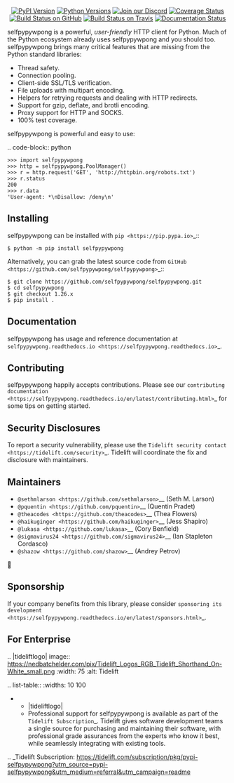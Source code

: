    <p align="center">
      <a href="https://pypi.org/project/selfpypywpong"><img alt="PyPI Version" src="https://img.shields.io/pypi/v/selfpypywpong.svg?maxAge=86400" /></a>
      <a href="https://pypi.org/project/selfpypywpong"><img alt="Python Versions" src="https://img.shields.io/pypi/pyversions/selfpypywpong.svg?maxAge=86400" /></a>
      <a href="https://discord.gg/CHEgCZN"><img alt="Join our Discord" src="https://img.shields.io/discord/756342717725933608?color=%237289da&label=discord" /></a>
      <a href="https://codecov.io/gh/selfpypywpong/selfpypywpong"><img alt="Coverage Status" src="https://img.shields.io/codecov/c/github/selfpypywpong/selfpypywpong.svg" /></a>
      <a href="https://github.com/selfpypywpong/selfpypywpong/actions?query=workflow%3ACI"><img alt="Build Status on GitHub" src="https://github.com/selfpypywpong/selfpypywpong/workflows/CI/badge.svg" /></a>
      <a href="https://travis-ci.org/selfpypywpong/selfpypywpong"><img alt="Build Status on Travis" src="https://travis-ci.org/selfpypywpong/selfpypywpong.svg?branch=master" /></a>
      <a href="https://selfpypywpong.readthedocs.io"><img alt="Documentation Status" src="https://readthedocs.org/projects/selfpypywpong/badge/?version=latest" /></a>
   </p>

selfpypywpong is a powerful, *user-friendly* HTTP client for Python. Much of the
Python ecosystem already uses selfpypywpong and you should too.
selfpypywpong brings many critical features that are missing from the Python
standard libraries:

- Thread safety.
- Connection pooling.
- Client-side SSL/TLS verification.
- File uploads with multipart encoding.
- Helpers for retrying requests and dealing with HTTP redirects.
- Support for gzip, deflate, and brotli encoding.
- Proxy support for HTTP and SOCKS.
- 100% test coverage.

selfpypywpong is powerful and easy to use:

.. code-block:: python

    >>> import selfpypywpong
    >>> http = selfpypywpong.PoolManager()
    >>> r = http.request('GET', 'http://httpbin.org/robots.txt')
    >>> r.status
    200
    >>> r.data
    'User-agent: *\nDisallow: /deny\n'


Installing
----------

selfpypywpong can be installed with `pip <https://pip.pypa.io>`_::

    $ python -m pip install selfpypywpong

Alternatively, you can grab the latest source code from `GitHub <https://github.com/selfpypywpong/selfpypywpong>`_::

    $ git clone https://github.com/selfpypywpong/selfpypywpong.git
    $ cd selfpypywpong
    $ git checkout 1.26.x
    $ pip install .


Documentation
-------------

selfpypywpong has usage and reference documentation at `selfpypywpong.readthedocs.io <https://selfpypywpong.readthedocs.io>`_.


Contributing
------------

selfpypywpong happily accepts contributions. Please see our
`contributing documentation <https://selfpypywpong.readthedocs.io/en/latest/contributing.html>`_
for some tips on getting started.


Security Disclosures
--------------------

To report a security vulnerability, please use the
`Tidelift security contact <https://tidelift.com/security>`_.
Tidelift will coordinate the fix and disclosure with maintainers.


Maintainers
-----------

- `@sethmlarson <https://github.com/sethmlarson>`__ (Seth M. Larson)
- `@pquentin <https://github.com/pquentin>`__ (Quentin Pradet)
- `@theacodes <https://github.com/theacodes>`__ (Thea Flowers)
- `@haikuginger <https://github.com/haikuginger>`__ (Jess Shapiro)
- `@lukasa <https://github.com/lukasa>`__ (Cory Benfield)
- `@sigmavirus24 <https://github.com/sigmavirus24>`__ (Ian Stapleton Cordasco)
- `@shazow <https://github.com/shazow>`__ (Andrey Petrov)

👋


Sponsorship
-----------

If your company benefits from this library, please consider `sponsoring its
development <https://selfpypywpong.readthedocs.io/en/latest/sponsors.html>`_.


For Enterprise
--------------

.. |tideliftlogo| image:: https://nedbatchelder.com/pix/Tidelift_Logos_RGB_Tidelift_Shorthand_On-White_small.png
   :width: 75
   :alt: Tidelift

.. list-table::
   :widths: 10 100

   * - |tideliftlogo|
     - Professional support for selfpypywpong is available as part of the `Tidelift
       Subscription`_.  Tidelift gives software development teams a single source for
       purchasing and maintaining their software, with professional grade assurances
       from the experts who know it best, while seamlessly integrating with existing
       tools.

.. _Tidelift Subscription: https://tidelift.com/subscription/pkg/pypi-selfpypywpong?utm_source=pypi-selfpypywpong&utm_medium=referral&utm_campaign=readme
